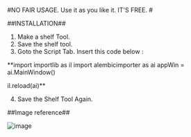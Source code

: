 #NO FAIR USAGE. Use it as you like it. IT'S FREE. #

##INSTALLATION##
1. Make a shelf Tool.
2. Save the shelf tool.
3. Goto the Script Tab. Insert this code below :

**import importlib as il
import alembicimporter as ai
appWin = ai.MainWindow()

il.reload(ai)**

4. Save the Shelf Tool Again.

##Image reference##

![image](https://github.com/ZuluXraySix6/AlembicImporterScript/assets/108427116/f0d8e558-6f1e-47ee-aab5-a9cd3df03cd8)
